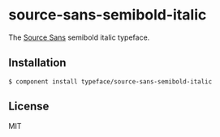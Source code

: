 
# source-sans-semibold-italic
  
  The [Source Sans](https://typekit.com/fonts/source-sans-pro) semibold italic typeface.

## Installation

    $ component install typeface/source-sans-semibold-italic

## License

  MIT